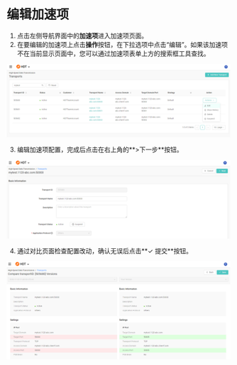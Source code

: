 # 编辑加速项
1. 点击左侧导航界面中的**加速项**进入加速项页面。
2. 在要编辑的加速项上点击**操作**按钮，在下拉选项中点击“编辑”。如果该加速项不在当前显示页面中，您可以通过加速项表单上方的搜索框工具查找。

![null](</docs/resources/images/transports/edit-transport-1.png>)

3. 编辑加速项配置，完成后点击在右上角的**\>下一步**按钮。

![null](</docs/resources/images/transports/edit-transport-2.png>)

4. 通过对比页面检查配置改动，确认无误后点击**&check; 提交**按钮。

![null](</docs/resources/images/transports/edit-transport-3.png>)
